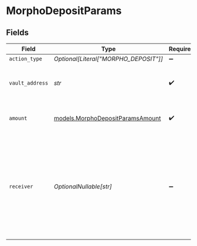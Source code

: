 # MorphoDepositParams


## Fields

| Field                                                                                                                                             | Type                                                                                                                                              | Required                                                                                                                                          | Description                                                                                                                                       | Example                                                                                                                                           |
| ------------------------------------------------------------------------------------------------------------------------------------------------- | ------------------------------------------------------------------------------------------------------------------------------------------------- | ------------------------------------------------------------------------------------------------------------------------------------------------- | ------------------------------------------------------------------------------------------------------------------------------------------------- | ------------------------------------------------------------------------------------------------------------------------------------------------- |
| `action_type`                                                                                                                                     | *Optional[Literal["MORPHO_DEPOSIT"]]*                                                                                                             | :heavy_minus_sign:                                                                                                                                | N/A                                                                                                                                               |                                                                                                                                                   |
| `vault_address`                                                                                                                                   | *str*                                                                                                                                             | :heavy_check_mark:                                                                                                                                | The vault address you are depositing to.                                                                                                          | 0xbEef047a543E45807105E51A8BBEFCc5950fcfBa                                                                                                        |
| `amount`                                                                                                                                          | [models.MorphoDepositParamsAmount](../models/morphodepositparamsamount.md)                                                                        | :heavy_check_mark:                                                                                                                                | The amount of tokens to deposit into the vault.                                                                                                   | 1.5                                                                                                                                               |
| `receiver`                                                                                                                                        | *OptionalNullable[str]*                                                                                                                           | :heavy_minus_sign:                                                                                                                                | The address which will receive the shares from the vault representing their proportional ownership of the vault's assets. Defaults to the sender. |                                                                                                                                                   |